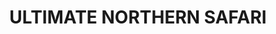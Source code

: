 ---
title: ULTIMATE NORTHERN SAFARI
image: ./img/uploads/bird-1.jpg
description: "we dreamt of the big five... we trakked them down the whole northen and it was priceless "
file: ./img/uploads/ultimate-northen.pdf
---